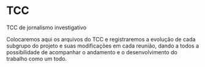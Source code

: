 # TCC
TCC de jornalismo investigativo

Colocaremos aqui os arquivos do TCC e registraremos a evolução de cada subgrupo do projeto e suas modificações em cada reunião, dando a todos a possibilidade de acompanhar o andamento e o desenvolvimento do trabalho como um todo.
